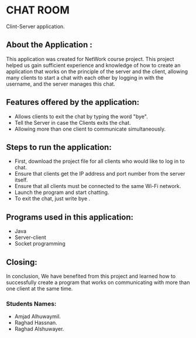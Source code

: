 # CHAT ROOM
Clint-Server application.

## **About the Application :**

This application was created for NetWork course project.
This project helped us gain sufficient experience and knowledge of how to create an application that works on the principle of the server and the client, allowing many clients to start a chat with each other by logging in with the username, and the server manages this chat.

## **Features offered by the application:**

* Allows clients to exit the chat by typing the word "bye".
* Tell the Server in case the Clients exits the chat.
* Allowing more than one client to communicate simultaneously.



## **Steps to run the application:**

* First, download the project file for all clients who would like to log in to chat. 
* Ensure that clients get the IP address and port number from the server itself.  
* Ensure that all clients must be connected to the same Wi-Fi network. 
* Launch the program and start chatting.
*  To exit the chat, just write bye .

## **Programs used in this application:**

* Java
* Server-client
* Socket programming


## **Closing:**
  
In conclusion, We have benefited from this project and learned how to successfully create a program that works on communicating with more than one client at the same time.


### Students Names:
* Amjad Alhuwaymil.
* Raghad Hassnan.
* Raghad Alshuwayer.
  
  

